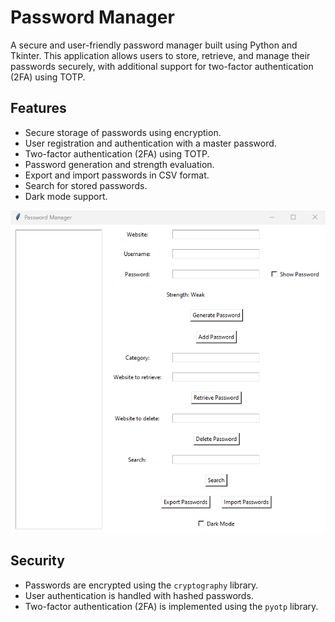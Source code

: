 # Password Manager

A secure and user-friendly password manager built using Python and Tkinter. This application allows users to store, retrieve, 
and manage their passwords securely, with additional support for two-factor authentication (2FA) using TOTP.

## Features

- Secure storage of passwords using encryption.
- User registration and authentication with a master password.
- Two-factor authentication (2FA) using TOTP.
- Password generation and strength evaluation.
- Export and import passwords in CSV format.
- Search for stored passwords.
- Dark mode support.

![Screenshot](key-master.png)

## Security

- Passwords are encrypted using the `cryptography` library.
- User authentication is handled with hashed passwords.
- Two-factor authentication (2FA) is implemented using the `pyotp` library.
